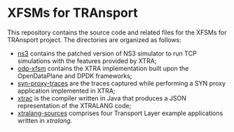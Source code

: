 # XFSMs for TRAnsport

This repository contains the source code and related files for the XFSMs for TRAnsport project. The directories are organized as follows: 

- [ns3](ns3) contains the patched version of NS3 simulator to run TCP simulations with the features provided by XTRA;
- [odp-xfsm](odp-xfsm) contains the XTRA implementation built upon the OpenDataPlane and DPDK frameworks;
- [syn-proxy-traces](syn-proxy-traces) are the traces captured while performing a SYN proxy application implemented in XTRA;
- [xtrac](xtrac) is the compiler written in Java that produces a JSON representation of the XTRALANG code;
- [xtralang-sources](xtralang-sources) comprises four Transport Layer example applications written in _xtralang_.

